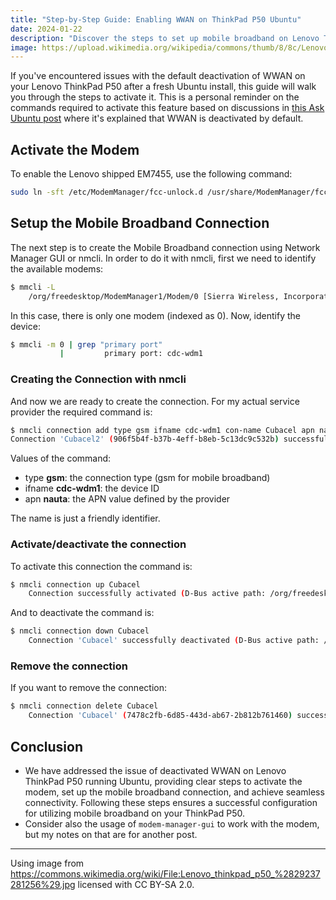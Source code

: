 ```yaml
---
title: "Step-by-Step Guide: Enabling WWAN on ThinkPad P50 Ubuntu"
date: 2024-01-22
description: "Discover the steps to set up mobile broadband on Lenovo ThinkPad P50 using Ubuntu. Our guide simplifies the WWAN activation process, ensuring a hassle-free experience for users."
image: https://upload.wikimedia.org/wikipedia/commons/thumb/8/8c/Lenovo_thinkpad_p50_%2829237281256%29.jpg/640px-Lenovo_thinkpad_p50_%2829237281256%29.jpg
---
```


If you've encountered issues with the default deactivation of WWAN on your Lenovo ThinkPad P50 after a fresh Ubuntu install, this guide will walk you through the steps to activate it. This is a personal reminder on the commands required to activate this feature based on discussions in [this Ask Ubuntu post](https://askubuntu.com/a/1436705/1023633) where it's explained that WWAN is deactivated by default.

## Activate the Modem

To enable the Lenovo shipped EM7455, use the following command:

```bash
sudo ln -sft /etc/ModemManager/fcc-unlock.d /usr/share/ModemManager/fcc-unlock.available.d/1199:9079
```

## Setup the Mobile Broadband Connection

The next step is to create the Mobile Broadband connection using Network Manager GUI or nmcli. In order to do it with nmcli, first we need to identify the available modems:

```bash
$ mmcli -L
    /org/freedesktop/ModemManager1/Modem/0 [Sierra Wireless, Incorporated] Sierra Wireless EM7455 Qualcomm Snapdragon X7 LTE-A
```

In this case, there is only one modem (indexed as 0). Now, identify the device:

```bash
$ mmcli -m 0 | grep "primary port"
           |         primary port: cdc-wdm1
```

### Creating the Connection with nmcli

And now we are ready to create the connection. For my actual service provider the required command is:

```bash
$ nmcli connection add type gsm ifname cdc-wdm1 con-name Cubacel apn nauta
Connection 'Cubacel2' (906f5b4f-b37b-4eff-b8eb-5c13dc9c532b) successfully added.
```

Values of the command:
- type **gsm**: the connection type (gsm for mobile broadband)
- ifname **cdc-wdm1**: the device ID
- apn **nauta**: the APN value defined by the provider

The name is just a friendly identifier.


### Activate/deactivate the connection 
To activate this connection the command is:

```bash
$ nmcli connection up Cubacel
    Connection successfully activated (D-Bus active path: /org/freedesktop/NetworkManager/ActiveConnection/21)
```

And to deactivate the command is:

```bash
$ nmcli connection down Cubacel
    Connection 'Cubacel' successfully deactivated (D-Bus active path: /org/freedesktop/NetworkManager/ActiveConnection/21)
```

### Remove the connection 

If you want to remove the connection:

```bash
$ nmcli connection delete Cubacel
    Connection 'Cubacel' (7478c2fb-6d85-443d-ab67-2b812b761460) successfully deleted.
```

## Conclusion 

- We have addressed the issue of deactivated WWAN on Lenovo ThinkPad P50 running Ubuntu, providing clear steps to activate the modem, set up the mobile broadband connection, and achieve seamless connectivity. Following these steps ensures a successful configuration for utilizing mobile broadband on your ThinkPad P50.
- Consider also the usage of `modem-manager-gui` to work with the modem, but my notes on that are for another post.

___
Using image from https://commons.wikimedia.org/wiki/File:Lenovo_thinkpad_p50_%2829237281256%29.jpg licensed with CC BY-SA 2.0.
